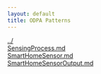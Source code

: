 ```yaml
---
layout: default
title: ODPA Patterns
---
```

  
[../](../)  
[SensingProcess.md](./SensingProcess.md)  
[SmartHomeSensor.md](./SmartHomeSensor.md)  
[SmartHomeSensorOutput.md](./SmartHomeSensorOutput.md)  
